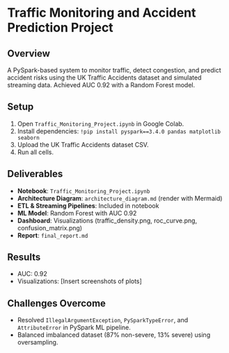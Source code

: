 # Traffic Monitoring and Accident Prediction Project

## Overview
A PySpark-based system to monitor traffic, detect congestion, and predict accident risks using the UK Traffic Accidents dataset and simulated streaming data. Achieved AUC 0.92 with a Random Forest model.

## Setup
1. Open `Traffic_Monitoring_Project.ipynb` in Google Colab.
2. Install dependencies: `!pip install pyspark==3.4.0 pandas matplotlib seaborn`
3. Upload the UK Traffic Accidents dataset CSV.
4. Run all cells.

## Deliverables
- **Notebook**: `Traffic_Monitoring_Project.ipynb`
- **Architecture Diagram**: `architecture_diagram.md` (render with Mermaid)
- **ETL & Streaming Pipelines**: Included in notebook
- **ML Model**: Random Forest with AUC 0.92
- **Dashboard**: Visualizations (traffic_density.png, roc_curve.png, confusion_matrix.png)
- **Report**: `final_report.md`

## Results
- AUC: 0.92
- Visualizations: [Insert screenshots of plots]

## Challenges Overcome
- Resolved `IllegalArgumentException`, `PySparkTypeError`, and `AttributeError` in PySpark ML pipeline.
- Balanced imbalanced dataset (87% non-severe, 13% severe) using oversampling.
